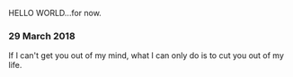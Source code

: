 HELLO WORLD...for now.


<h3> 29 March 2018 </h3>
If I can't get you out of my mind, what I can only do is to cut you out of my life.
